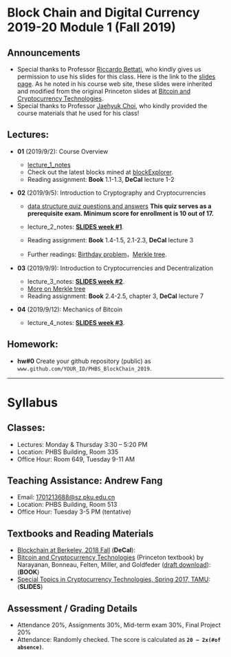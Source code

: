 # Block Chain and Digital Currency 2019-20 Module 1 (Fall 2019)

## Announcements
* Special thanks to Professor [Riccardo Bettati](http://faculty.cs.tamu.edu/bettati/), who kindly gives us permission to use his slides for this class. Here is the link to the [slides page](http://faculty.cs.tamu.edu/bettati/Courses/489CryptoCurrencies/2017A/Slides/slides_overview.html). As he noted in his course web site, these slides were inherited and modified from the original Princeton slides at [Bitcoin and Cryptocurrency Technologies](http://bitcoinbook.cs.princeton.edu/).
* Special thanks to Professor [Jaehyuk Choi](https://english.phbs.pku.edu.cn/content-627-81-1.html), who kindly provided the course materials that he used for his class!

## Lectures: 
* __01__ (2019/9/2): Course Overview
   * [lecture_1_notes](./lecture_1.pdf)
   * Check out the latest blocks mined at [blockExplorer](https://blockexplorer.com/blocks).
   * Reading assignment: __Book__ 1.1-1.3, __DeCal__ lecture 1-2
* __02__ (2019/9/5): Introduction to Cryptography and Cryptocurrencies
   * [data structure quiz questions and answers](./dataStructureQuiz.pdf) __This quiz serves as a prerequisite exam. Minimum score for enrollment is 10 out of 17.__
   
   * lecture_2_notes: [__SLIDES week #1__](http://faculty.cs.tamu.edu/bettati/Courses/489CryptoCurrencies/2017A/Slides/CryptoAndCryptoCurrencies.pdf).
   * Reading assignment: __Book__ 1.4-1.5, 2.1-2.3, __DeCal__ lecture 3
   * Further readings: [Birthday problem](https://en.wikipedia.org/wiki/Birthday_problem)，[Merkle tree](https://gist.github.com/chris-belcher/eb9abe417d74a7b5f20aabe6bff10de0). 

* __03__ (2019/9/9): Introduction to Cryptocurrencies and Decentralization
   * lecture_3_notes: [__SLIDES week #2__](http://faculty.cs.tamu.edu/bettati/Courses/489CryptoCurrencies/2017A/Slides/HowBitcoinAchievesDecentralization.pdf).
   * [More on Merkle tree](./moreOnMerkleTrees.pdf)
   * Reading assignment: __Book__ 2.4-2.5, chapter 3, __DeCal__ lecture 7

* __04__ (2019/9/12): Mechanics of Bitcoin
   * lecture_4_notes: [__SLIDES week #3__](http://faculty.cs.tamu.edu/bettati/Courses/489CryptoCurrencies/2017A/Slides/MechanicsOfBitcoin.pdf).
   
## Homework:
* __hw#0__ Create your github repository (public) as `www.github.com/YOUR_ID/PHBS_BlockChain_2019`. 


***
# Syllabus

## Classes:
* Lectures: Monday & Thursday 3:30 – 5:20 PM
* Location: PHBS Building, Room 335
* Office Hour: Room 649, Tuesday 9-11 AM

## Teaching Assistance: Andrew Fang
* Email: 1701213688@sz.pku.edu.cn
* Location: PHBS Building, Room 513
* Office Hour: Tuesday 3-5 PM (tentative)

## Textbooks and Reading Materials
* [Blockchain at Berkeley, 2018 Fall](https://blockchain.berkeley.edu/courses/fall-2018-fundamentals-decal/) (__DeCal__): 
* [Bitcoin and Cryptocurrency Technologies](http://bitcoinbook.cs.princeton.edu/) (Princeton textbook) by Narayanan, Bonneau, Felten, Miller, and Goldfeder ([draft download](https://www.lopp.net/pdf/princeton_bitcoin_book.pdf)): (__BOOK__)
* [Special Topics in Cryptocurrency Technologies, Spring 2017, TAMU](http://faculty.cs.tamu.edu/bettati/Courses/489CryptoCurrencies/2017A/Slides/slides_overview.html): (__SLIDES__)

## Assessment / Grading Details
* Attendance 20%, Assignments 30%, Mid-term exam 30%, Final Project 20%
* Attendance: Randomly checked. The score is calculated as __`20 – 2x(#of absence)`__. 